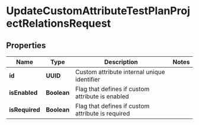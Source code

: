 

# UpdateCustomAttributeTestPlanProjectRelationsRequest


## Properties

| Name | Type | Description | Notes |
|------------ | ------------- | ------------- | -------------|
|**id** | **UUID** | Custom attribute internal unique identifier |  |
|**isEnabled** | **Boolean** | Flag that defines if custom attribute is enabled |  |
|**isRequired** | **Boolean** | Flag that defines if custom attribute is required |  |



